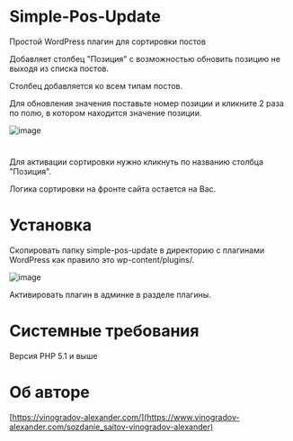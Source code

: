 # Simple-Pos-Update
Простой WordPress плагин для сортировки постов

Добавляет столбец "Позиция" с возможностью обновить позицию не выходя из списка постов.

Столбец добавляется ко всем типам постов.

Для обновления значения поставьте номер позиции и кликните 2 раза по полю, в котором находится значение позиции.




![image](https://github.com/AlexanderUfa/Simple-Pos-Update/assets/75223388/d6eb1201-d262-4a3c-8ede-43a7a8aa44b6)
#
Для активации сортировки нужно кликнуть по названию столбца "Позиция".



Логика сортировки на фронте сайта остается на Вас.


# Установка
Скопировать папку simple-pos-update в директорию с плагинами WordPress как правило это wp-content/plugins/.

![image](https://github.com/AlexanderUfa/Simple-Pos-Update/assets/75223388/29a398a8-b0a5-42e9-9c54-db88391ecf2c)

Активировать плагин в админке в разделе плагины.

# Системные требования
Версия PHP 5.1 и выше

# Об авторе
[https://vinogradov-alexander.com/](https://www.vinogradov-alexander.com/sozdanie_saitov-vinogradov-alexander)
